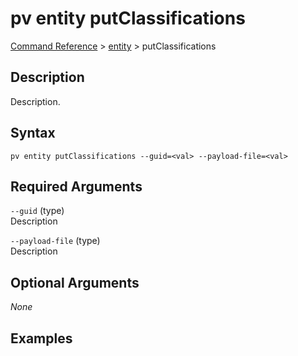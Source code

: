 # pv entity putClassifications
[Command Reference](../../../README.md#command-reference) > [entity](./main.md) > putClassifications

## Description
Description.

## Syntax
```
pv entity putClassifications --guid=<val> --payload-file=<val>
```

## Required Arguments
`--guid` (type)  
Description

`--payload-file` (type)  
Description

## Optional Arguments
*None*

## Examples
```powershell

```